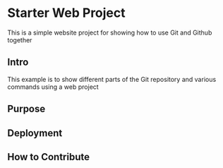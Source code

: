 # Starter Web Project

This is a simple website project for showing how to use Git and Github together

## Intro

This example is to show different parts of the Git repository and various commands using a web project

## Purpose

## Deployment

## How to Contribute
